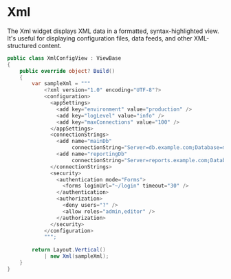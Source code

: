 # Xml

The Xml widget displays XML data in a formatted, syntax-highlighted view. It's useful for displaying configuration files, data feeds, and other XML-structured content.

```csharp demo-tabs
public class XmlConfigView : ViewBase
{
    public override object? Build()
    {
        var sampleXml = """
            <?xml version="1.0" encoding="UTF-8"?>
            <configuration>
              <appSettings>
                <add key="environment" value="production" />
                <add key="logLevel" value="info" />
                <add key="maxConnections" value="100" />
              </appSettings>
              <connectionStrings>
                <add name="mainDb" 
                     connectionString="Server=db.example.com;Database=maindb;User Id=admin;Password=****;" />
                <add name="reportingDb" 
                     connectionString="Server=reports.example.com;Database=reports;User Id=reporter;Password=****;" />
              </connectionStrings>
              <security>
                <authentication mode="Forms">
                  <forms loginUrl="~/login" timeout="30" />
                </authentication>
                <authorization>
                  <deny users="?" />
                  <allow roles="admin,editor" />
                </authorization>
              </security>
            </configuration>
            """;
            
        return Layout.Vertical()
            | new Xml(sampleXml);
    }
}
```

<WidgetDocs Type="Ivy.Xml" ExtensionTypes="Ivy.XmlExtensions" SourceUrl="https://github.com/Ivy-Interactive/Ivy-Framework/blob/main/Ivy/Widgets/Primitives/Xml.cs"/> 